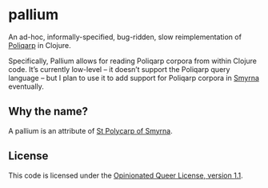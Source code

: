 # pallium

An ad-hoc, informally-specified, bug-ridden, slow reimplementation of [Poliqarp][1] in Clojure.

Specifically, Pallium allows for reading Poliqarp corpora from within Clojure code. It’s currently low-level – it doesn’t support the Poliqarp query language – but I plan to use it to add support for Poliqarp corpora in [Smyrna][2] eventually.

## Why the name?

A pallium is an attribute of [St Polycarp of Smyrna][3].

## License

This code is licensed under the [Opinionated Queer License, version 1.1][4].

 [1]: https://clip.ipipan.waw.pl/Poliqarp
 [2]: https://smyrna.danieljanus.pl
 [3]: https://en.wikipedia.org/wiki/Polycarp
 [4]: https://oql.avris.it/license?c=Daniel%20Janus
